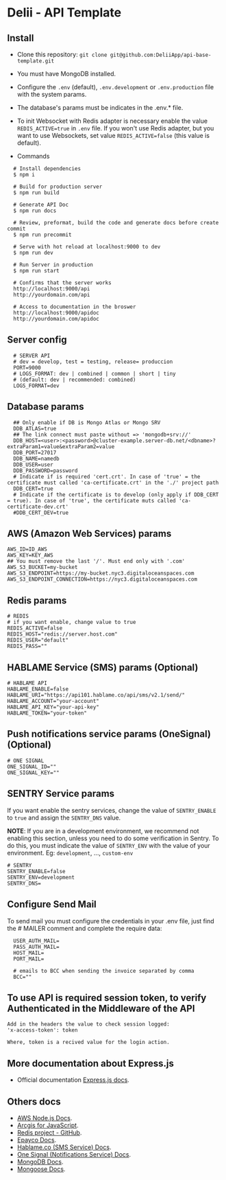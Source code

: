 # Delii - API Template

## Install

- Clone this repository: `git clone git@github.com:DeliiApp/api-base-template.git`

- You must have MongoDB installed.

- Configure the `.env` (default), `.env.development` or `.env.production` file with the system params.

- The database's params must be indicates in the .env.\* file.

- To init Websocket with Redis adapter is necessary enable the value `REDIS_ACTIVE=true` in `.env` file. If you won't use Redis adapter, but you want to use Websockets, set value `REDIS_ACTIVE=false` (this value is default).

- Commands

```
  # Install dependencies
  $ npm i

  # Build for production server
  $ npm run build

  # Generate API Doc
  $ npm run docs

  # Review, preformat, build the code and generate docs before create commit
  $ npm run precommit

  # Serve with hot reload at localhost:9000 to dev
  $ npm run dev

  # Run Server in production
  $ npm run start

  # Confirms that the server works
  http://localhost:9000/api
  http://yourdomain.com/api

  # Access to documentation in the broswer
  http://localhost:9000/apidoc
  http://yourdomain.com/apidoc
```

## Server config

```
  # SERVER API
  # dev = develop, test = testing, release= produccion
  PORT=9000
  # LOGS_FORMAT: dev | combined | common | short | tiny
  # (default: dev | recommended: combined)
  LOGS_FORMAT=dev
```

## Database params

```
  ## Only enable if DB is Mongo Atlas or Mongo SRV
  DDB_ATLAS=true
  ## The link connect must paste without => 'mongodb+srv://'
  DDB_HOST=<user>:<password>@cluster-example.server-db.net/<dbname>?extraParam1=value&extraParam2=value
  DDB_PORT=27017
  DDB_NAME=namedb
  DDB_USER=user
  DDB_PASSWORD=password
  # Indicate if is required 'cert.crt'. In case of 'true' = the certificate must called 'ca-certificate.crt' in the './' project path
  DDB_CERT=true
  # Indicate if the certificate is to develop (only apply if DDB_CERT = true). In case of 'true', the certificate muts called 'ca-certificate-dev.crt'
  #DDB_CERT_DEV=true
```

## AWS (Amazon Web Services) params

```
AWS_ID=ID_AWS
AWS_KEY=KEY_AWS
## You must remove the last '/'. Must end only with '.com'
AWS_S3_BUCKET=my-bucket
AWS_S3_ENDPOINT=https://my-bucket.nyc3.digitaloceanspaces.com
AWS_S3_ENDPOINT_CONNECTION=https://nyc3.digitaloceanspaces.com
```

## Redis params

```
# REDIS
# if you want enable, change value to true
REDIS_ACTIVE=false
REDIS_HOST="redis://server.host.com"
REDIS_USER="default"
REDIS_PASS=""
```

## HABLAME Service (SMS) params (Optional)

```
# HABLAME API
HABLAME_ENABLE=false
HABLAME_URI="https://api101.hablame.co/api/sms/v2.1/send/"
HABLAME_ACCOUNT="your-account"
HABLAME_API_KEY="your-api-key"
HABLAME_TOKEN="your-token"
```

## Push notifications service params (OneSignal) (Optional)

```
# ONE SIGNAL
ONE_SIGNAL_ID=""
ONE_SIGNAL_KEY=""
```

## SENTRY Service params

If you want enable the sentry services, change the value of `SENTRY_ENABLE` to `true` and assign the `SENTRY_DNS` value.

**NOTE**: If you are in a development environment, we recommend not enabling this section, unless you need to do some verification in Sentry. To do this, you must indicate the value of `SENTRY_ENV` with the value of your environment. Eg: `development`, ..., `custom-env`

```
# SENTRY
SENTRY_ENABLE=false
SENTRY_ENV=development
SENTRY_DNS=
```

## Configure Send Mail

To send mail you must configure the credentials in your .env file, just find the # MAILER comment and complete the require data:

```
  USER_AUTH_MAIL=
  PASS_AUTH_MAIL=
  HOST_MAIL=
  PORT_MAIL=

  # emails to BCC when sending the invoice separated by comma
  BCC=""
```

## To use API is required session token, to verify Authenticated in the Middleware of the API

```
Add in the headers the value to check session logged:
'x-access-token': token

Where, token is a recived value for the login action.
```

## More documentation about Express.js

- Official documentation [Express.js docs](https://expressjs.com).

## Others docs

- [AWS Node.js Docs](https://docs.aws.amazon.com/sdk-for-javascript/v2/developer-guide/welcome.html).
- [Arcgis for JavaScript](https://developers.arcgis.com/javascript/latest/).
- [Redis project - GitHub](https://github.com/NodeRedis/node-redis).
- [Epayco Docs](https://docs.epayco.co/definition).
- [Hablame.co (SMS Service) Docs](https://developer.hablame.co/).
- [One Signal (Notifications Service) Docs](https://documentation.onesignal.com/reference/create-notification).
- [MongoDB Docs](https://docs.mongodb.com/drivers/node/current/).
- [Mongoose Docs](https://mongoosejs.com/docs/).
